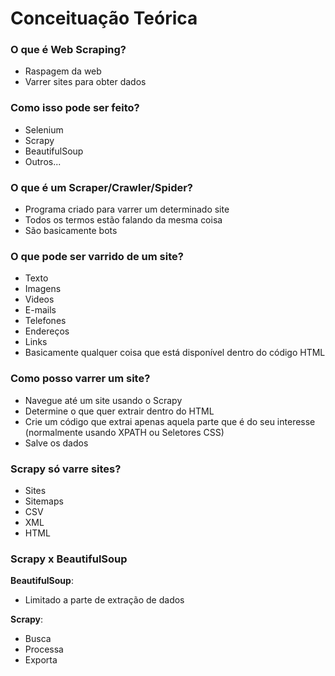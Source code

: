 # Conceituação Teórica


### O que é Web Scraping?
- Raspagem da web
- Varrer sites para obter dados


### Como isso pode ser feito?
- Selenium
- Scrapy
- BeautifulSoup
- Outros...


### O que é um Scraper/Crawler/Spider?
- Programa criado para varrer um determinado site
- Todos os termos estão falando da mesma coisa
- São basicamente bots


### O que pode ser varrido de um site?
- Texto
- Imagens
- Videos
- E-mails
- Telefones
- Endereços
- Links
- Basicamente qualquer coisa que está disponível dentro do código HTML


### Como posso varrer um site?
- Navegue até um site usando o Scrapy
- Determine o que quer extrair dentro do HTML
- Crie um código que extrai apenas aquela parte que é do seu interesse (normalmente usando XPATH ou Seletores CSS)
- Salve os dados


### Scrapy só varre sites?
- Sites
- Sitemaps
- CSV
- XML
- HTML


### Scrapy x BeautifulSoup
**BeautifulSoup**:
- Limitado a parte de extração de dados

**Scrapy**:
- Busca
- Processa
- Exporta
